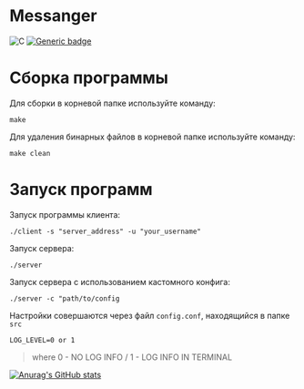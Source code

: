 # Messanger

![C](https://img.shields.io/badge/C-Solutions-blue.svg?style=flat&logo=c%2B%2B)
[![Generic badge](https://img.shields.io/badge/Develop-In_progress-yellow.svg)](https://shields.io/)
# Сборка программы

Для сборки в корневой папке используйте команду:

`make`

Для удаления бинарных файлов в корневой папке используйте команду:

`make clean`

# Запуск программ

Запуск программы клиента:

`./client -s "server_address" -u "your_username"`

Запуск сервера:

`./server`

Запуск сервера с использованием кастомного конфига:

`./server -c "path/to/config`

Настройки совершаются через файл `config.conf`, находящийся в папке `src`

`LOG_LEVEL=0 or 1`

> where 0 - NO LOG INFO / 1 - LOG INFO IN TERMINAL


[![Anurag's GitHub stats](https://github-readme-stats.vercel.app/api?username=alehanter337)](https://github.com/alehanter337/github-readme-stats)

